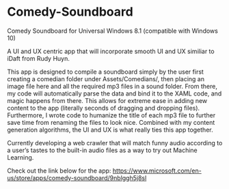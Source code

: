 # Comedy-Soundboard
Comedy Soundboard for Universal Windows 8.1 (compatible with Windows 10)

A UI and UX centric app that will incorporate smooth UI and UX similiar to iDaft from Rudy Huyn.

This app is designed to compile a soundboard simply by the user first creating a comedian folder under Assets/Comedians/, then placing an image file here and all the required mp3 files in a sound folder. From there, my code will automatically parse the data and bind it to the XAML code, and magic happens from there. This allows for extreme ease in adding new content to the app (literally seconds of dragging and dropping files). Furthermore, I wrote code to humanize the title of each mp3 file to further save time from renaming the files to look nice. Combined with my content generation algorithms, the UI and UX is what really ties this app together. 

Currently developing a web crawler that will match funny audio according to a user’s tastes to the built-in audio files as a way to try out Machine Learning.

Check out the link below for the app:
https://www.microsoft.com/en-us/store/apps/comedy-soundboard/9nblggh5j8sl

